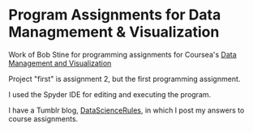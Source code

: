 # Program Assignments for Data Managmement & Visualization

Work of Bob Stine for programming assignments for Coursea's
[Data Management and Visualization](https://www.coursera.org/learn/data-visualization/home/welcome)

Project "first" is assignment 2, but the first programming assignment.

I used the Spyder IDE for editing and executing the program.

I have a Tumblr blog, [DataScienceRules](https://www.tumblr.com/blog/datasciencerules), in which I post my answers to course assignments.
